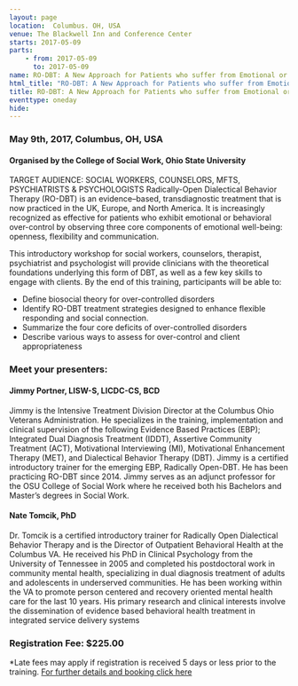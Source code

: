 ```yaml
---
layout: page
location:  Columbus. OH, USA
venue: The Blackwell Inn and Conference Center
starts: 2017-05-09
parts:
    - from: 2017-05-09
      to: 2017-05-09
name: RO-DBT: A New Approach for Patients who suffer from Emotional or Behavioral Over-Control
html_title: "RO-DBT: A New Approach for Patients who suffer from Emotional or Behavioral Over-Control, Ohio State University"
title: RO-DBT: A New Approach for Patients who suffer from Emotional or Behavioral Over-Control
eventtype: oneday
hide: 
---
```


### May 9th, 2017, Columbus, OH, USA
#### Organised by the College of Social Work, Ohio State University

TARGET AUDIENCE: SOCIAL WORKERS, COUNSELORS, MFTS, PSYCHIATRISTS & PSYCHOLOGISTS
Radically-Open Dialectical Behavior Therapy (RO-DBT) is an evidence–based, transdiagnostic treatment that is now practiced in the UK, Europe, and North America. It is increasingly recognized as effective for patients who exhibit emotional or behavioral over-control by observing three core components of emotional well-being: openness, flexibility and communication.

This introductory workshop for social workers, counselors, therapist, psychiatrist and psychologist will provide clinicians with the theoretical foundations underlying this form of DBT, as well as a few key skills to engage with clients. By the end of this training, participants will be able to:

* Define biosocial theory for over-controlled disorders
* Identify RO-DBT treatment strategies designed to enhance flexible responding and social connection.
* Summarize the four core deficits of over-controlled disorders
* Describe various ways to assess for over-control and client appropriateness

### Meet your presenters:

#### Jimmy Portner, LISW-S, LICDC-CS, BCD
Jimmy is the Intensive Treatment Division Director at the Columbus Ohio Veterans Administration. He specializes in the training, implementation and clinical supervision of the following Evidence Based Practices (EBP); Integrated Dual Diagnosis Treatment (IDDT), Assertive Community Treatment (ACT), Motivational Interviewing (MI), Motivational Enhancement Therapy (MET), and Dialectical Behavior Therapy (DBT). Jimmy is a certified introductory trainer for the emerging EBP, Radically Open-DBT. He has been practicing RO-DBT since 2014.
Jimmy serves as an adjunct professor for the OSU College of Social Work where he received both his Bachelors and Master’s degrees in Social Work.

#### Nate Tomcik, PhD
Dr. Tomcik is a certified introductory trainer for Radically Open Dialectical Behavior Therapy and is the Director of Outpatient Behavioral Health at the Columbus VA. He received his PhD in Clinical Psychology from the University of Tennessee in 2005 and completed his postdoctoral work in community mental health, specializing in dual diagnosis treatment of adults and adolescents in underserved communities.
He has been working within the VA to promote person centered and recovery oriented mental health care for the last 10 years. His primary research and clinical interests involve the dissemination of evidence based behavioral health treatment in integrated service delivery systems

### Registration Fee: $225.00
*Late fees may apply if registration is received 5 days or less prior to the training.
[For further details and booking click here](http://csw.osu.edu/continuing-education/training-calendar/training-archives/calendar-details/?osu_events_id=15061)
